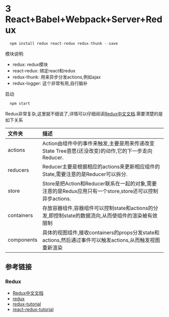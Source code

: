 # 3 React+Babel+Webpack+Server+Redux

```javascript
  npm install redux react-redux redux-thunk --save
```

模块说明:
- redux: redux模块
- react-redux: 绑定react和redux
- redux-thunk: 用来异步分发actions,例如ajax
- redux-logger: 这个非常有用,自行脑补


启动

```javascript
  npm start
```

Redux非常复杂,这里就不细说了,详情可以仔细阅读[Redux中文文档](http://cn.redux.js.org/index.html).需要清楚的是如下关系

| 文件夹        | 描述           |
| :------------- |:-------------|
| actions      | Action由组件中的事件来触发,主要是用来传递改变State Tree意愿(还没改变)的动作,它的下一步走向Reducer. |
| reducers      | Reducer主要是根据相应的actions来更新相应组件的State,需要注意的是Reducer可以拆分. |
| store | Store是把Action和Reducer联系在一起的对象,需要注意的是Redux应用只有一个store,store还可以控制异步actions. |
| containers | 存放容器组件,容器组件可以控制state和actions的分发,即控制state的数据流向,从而使组件的渲染被有效限制 |
| components | 具体的视图组件,接收containers的props分发state和actions,然后通过事件可以触发actions,从而触发视图重新渲染 |


## 参考链接

### Redux
- [Redux中文文档](http://cn.redux.js.org/index.html)
- [redux](https://github.com/reactjs/redux)
- [redux-tutorial](https://github.com/react-guide/redux-tutorial-cn)
- [react-redux-tutorial](https://github.com/lewis617/react-redux-tutorial)